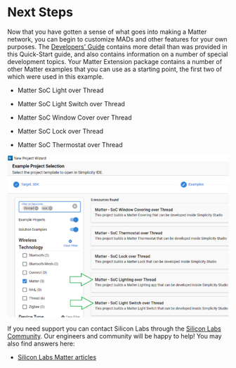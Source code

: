 # Next Steps

Now that you have gotten a sense of what goes into making a Matter network, you can 
begin to customize MADs and other features for your own purposes. The [Developers' Guide](/matter/{build-docspace-version}/matter-developers-guide-overview) contains more detail than was provided in this Quick-Start guide,
and also contains information on a number of special development topics. Your Matter
Extension package contains a number of other Matter examples that you can use as a starting point, the first two
of which were used in this example.

- Matter SoC Light over Thread

- Matter SoC Light Switch over Thread

- Matter SoC Window Cover over Thread

- Matter SoC Lock over Thread

- Matter SoC Thermostat over Thread

![Example project selection](resources/image24.png)

If you need support you can contact Silicon Labs through the [Silicon Labs Community](https://community.silabs.com/s/topic/0TO1M000000qHZgWAM/matter). Our engineers and community will be happy to help! You may also find answers here:

- [Silicon Labs Matter articles](https://community.silabs.com/s/topic/0TO1M000000qHZgWAM/matter?tabset-178da=2)
